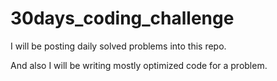 # 30days_coding_challenge

I will be posting daily solved problems into this repo.

And also I will be writing mostly optimized code for a problem.
